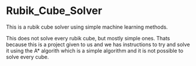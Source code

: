 # Rubik_Cube_Solver
This is a rubik cube solver using simple machine learning methods.

This does not solve every rubik cube, but mostly simple ones. Thats because this is a project given to us and we has instructions to try and solve it using the A* algorith which is a simple algorithm and it is not possible to solve every cube.
